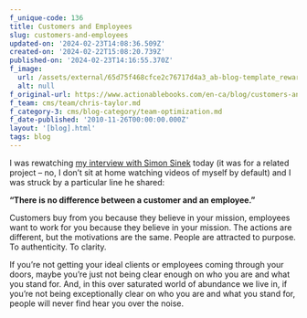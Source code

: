 ```yaml
---
f_unique-code: 136
title: Customers and Employees
slug: customers-and-employees
updated-on: '2024-02-23T14:08:36.509Z'
created-on: '2024-02-22T15:08:20.739Z'
published-on: '2024-02-23T14:16:55.370Z'
f_image:
  url: /assets/external/65d75f468cfce2c76717d4a3_ab-blog-template_reward.jpeg
  alt: null
f_original-url: https://www.actionablebooks.com/en-ca/blog/customers-and-employees/
f_team: cms/team/chris-taylor.md
f_category-3: cms/blog-category/team-optimization.md
f_date-published: '2010-11-26T00:00:00.000Z'
layout: '[blog].html'
tags: blog
---
```


I was rewatching [my interview with Simon Sinek](http://actionablebooks.com/videos/vol-5-with-simon-sinek-starting-with-why/) today (it was for a related project – no, I don’t sit at home watching videos of myself by default) and I was struck by a particular line he shared:

**“There is no difference between a customer and an employee.”**

Customers buy from you because they believe in your mission, employees want to work for you because they believe in your mission. The actions are different, but the motivations are the same. People are attracted to purpose. To authenticity. To clarity.

If you’re not getting your ideal clients or employees coming through your doors, maybe you’re just not being clear enough on who you are and what you stand for. And, in this over saturated world of abundance we live in, if you’re not being exceptionally clear on who you are and what you stand for, people will never find hear you over the noise.
